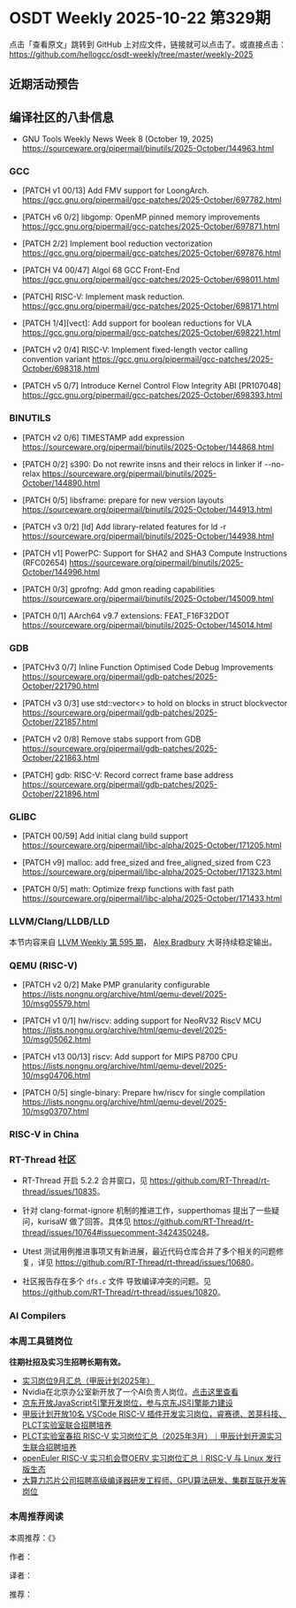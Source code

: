 # OSDT Weekly 2025-10-22 第329期

点击「查看原文」跳转到 GitHub 上对应文件，链接就可以点击了。或直接点击：
https://github.com/hellogcc/osdt-weekly/tree/master/weekly-2025

## 近期活动预告

## 编译社区的八卦信息

- GNU Tools Weekly News Week 8 (October 19, 2025)
  https://sourceware.org/pipermail/binutils/2025-October/144963.html

### GCC

- [PATCH v1 00/13] Add FMV support for LoongArch.
  https://gcc.gnu.org/pipermail/gcc-patches/2025-October/697782.html

- [PATCH v6 0/2] libgomp: OpenMP pinned memory improvements
  https://gcc.gnu.org/pipermail/gcc-patches/2025-October/697871.html

- [PATCH 2/2] Implement bool reduction vectorization
  https://gcc.gnu.org/pipermail/gcc-patches/2025-October/697876.html

- [PATCH V4 00/47] Algol 68 GCC Front-End
  https://gcc.gnu.org/pipermail/gcc-patches/2025-October/698011.html

- [PATCH] RISC-V: Implement mask reduction.
  https://gcc.gnu.org/pipermail/gcc-patches/2025-October/698171.html

- [PATCH 1/4][vect]: Add support for boolean reductions for VLA
  https://gcc.gnu.org/pipermail/gcc-patches/2025-October/698221.html

- [PATCH v2 0/4] RISC-V: Implement fixed-length vector calling convention variant
  https://gcc.gnu.org/pipermail/gcc-patches/2025-October/698318.html

- [PATCH v5 0/7] Introduce Kernel Control Flow Integrity ABI [PR107048]
  https://gcc.gnu.org/pipermail/gcc-patches/2025-October/698393.html

### BINUTILS

- [PATCH v2 0/6] TIMESTAMP add expression
  https://sourceware.org/pipermail/binutils/2025-October/144868.html

- [PATCH 0/2] s390: Do not rewrite insns and their relocs in linker if --no-relax
  https://sourceware.org/pipermail/binutils/2025-October/144890.html

- [PATCH 0/5] libsframe: prepare for new version layouts
  https://sourceware.org/pipermail/binutils/2025-October/144913.html

- [PATCH v3 0/2] [ld] Add library-related features for ld -r
  https://sourceware.org/pipermail/binutils/2025-October/144938.html

- [PATCH v1] PowerPC: Support for SHA2 and SHA3 Compute Instructions (RFC02654)
  https://sourceware.org/pipermail/binutils/2025-October/144996.html

- [PATCH 0/3] gprofng: Add gmon reading capabilities
  https://sourceware.org/pipermail/binutils/2025-October/145009.html

- [PATCH 0/1] AArch64 v9.7 extensions: FEAT_F16F32DOT
  https://sourceware.org/pipermail/binutils/2025-October/145014.html

### GDB

- [PATCHv3 0/7] Inline Function Optimised Code Debug Improvements
  https://sourceware.org/pipermail/gdb-patches/2025-October/221790.html

- [PATCH v3 0/3] use std::vector<> to hold on blocks in struct blockvector
  https://sourceware.org/pipermail/gdb-patches/2025-October/221857.html

- [PATCH v2 0/8] Remove stabs support from GDB
  https://sourceware.org/pipermail/gdb-patches/2025-October/221863.html

- [PATCH] gdb: RISC-V: Record correct frame base address
  https://sourceware.org/pipermail/gdb-patches/2025-October/221896.html

### GLIBC

- [PATCH 00/59] Add initial clang build support
  https://sourceware.org/pipermail/libc-alpha/2025-October/171205.html

- [PATCH v9] malloc: add free_sized and free_aligned_sized from C23
  https://sourceware.org/pipermail/libc-alpha/2025-October/171323.html

- [PATCH 0/5] math: Optimize frexp functions with fast path
  https://sourceware.org/pipermail/libc-alpha/2025-October/171433.html

### LLVM/Clang/LLDB/LLD

本节内容来自 [LLVM Weekly 第 595 期](http://llvmweekly.org/issue/595)，
[Alex Bradbury](https://www.linkedin.com/in/alex-bradbury/) 大哥持续稳定输出。

### QEMU (RISC-V)

- [PATCH v2 0/2] Make PMP granularity configurable
  https://lists.nongnu.org/archive/html/qemu-devel/2025-10/msg05579.html

- [PATCH v1 0/1] hw/riscv: adding support for NeoRV32 RiscV MCU
  https://lists.nongnu.org/archive/html/qemu-devel/2025-10/msg05062.html

- [PATCH v13 00/13] riscv: Add support for MIPS P8700 CPU
  https://lists.nongnu.org/archive/html/qemu-devel/2025-10/msg04706.html

- [PATCH 0/5] single-binary: Prepare hw/riscv for single compilation
  https://lists.nongnu.org/archive/html/qemu-devel/2025-10/msg03707.html

### RISC-V in China

### RT-Thread 社区

- RT-Thread 开启 5.2.2 合并窗口，见 <https://github.com/RT-Thread/rt-thread/issues/10835>。

- 针对 clang-format-ignore 机制的推进工作，supperthomas 提出了一些疑问，kurisaW 做了回答。具体见 <https://github.com/RT-Thread/rt-thread/issues/10764#issuecomment-3424350248>。

- Utest 测试用例推进事项又有新进展，最近代码仓库合并了多个相关的问题修复，详见 <https://github.com/RT-Thread/rt-thread/issues/10680>。

- 社区报告存在多个 `dfs.c` 文件 导致编译冲突的问题。见 <https://github.com/RT-Thread/rt-thread/issues/10820>。

### AI Compilers

### 本周工具链岗位

**往期社招及实习生招聘长期有效。**

- [实习岗位9月汇总（甲辰计划2025年）](https://mp.weixin.qq.com/s/WgyuFcFQD8ZIBcbTMFP3Mw)
- Nvidia在北京办公室新开放了一个AI负责人岗位。[点击这里查看](https://nvidia.wd5.myworkdayjobs.com/en-US/NVIDIAExternalCareerSite/details/Product-Manager---Open-Models_JR2003771-1)
- [京东开放JavaScript引擎开发岗位，参与京东JS引擎能力建设](https://mp.weixin.qq.com/s/x8jk327-2ORgEDNritYkAQ)
- [甲辰计划开放10名 VSCode RISC-V 插件开发实习岗位，睿赛德、苦芽科技、PLCT实验室联合招聘培养](https://mp.weixin.qq.com/s/zbMmsuAb3_XwBByTdKYM-Q)
- [PLCT实验室春招 RISC-V 实习岗位汇总（2025年3月）｜甲辰计划开源实习生联合招聘培养](https://mp.weixin.qq.com/s/no5v_YeGI3LUE7mYv5wUpQ)
- [openEuler RISC-V 实习机会暨OERV 实习岗位汇总｜RISC-V 与 Linux 发行版生态](https://mp.weixin.qq.com/s/87XEhORtte_iTTZqjinX2g)
- [大算力芯片公司招聘高级编译器研发工程师、GPU算法研发、集群互联开发等岗位](https://mp.weixin.qq.com/s/ONoNJ5jZmL794AdtlHrDuQ)

### 本周推荐阅读

本周推荐：《》

作者：

译者：

推荐：

